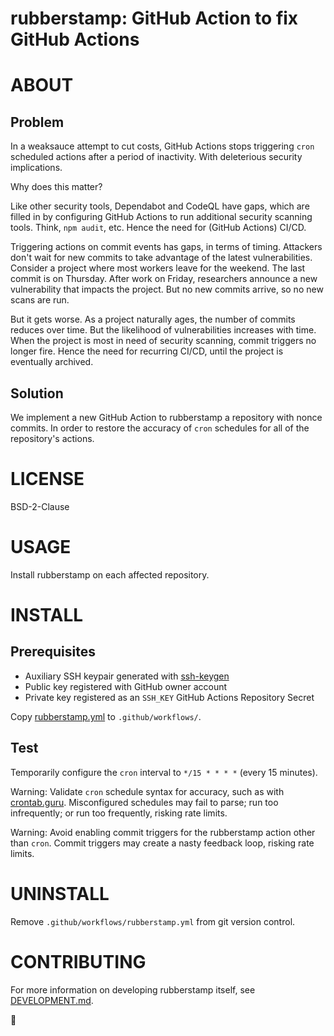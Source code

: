 # rubberstamp: GitHub Action to fix GitHub Actions

# ABOUT

## Problem

In a weaksauce attempt to cut costs, GitHub Actions stops triggering `cron` scheduled actions after a period of inactivity. With deleterious security implications.

Why does this matter?

Like other security tools, Dependabot and CodeQL have gaps, which are filled in by configuring GitHub Actions to run additional security scanning tools. Think, `npm audit`, etc. Hence the need for (GitHub Actions) CI/CD.

Triggering actions on commit events has gaps, in terms of timing. Attackers don't wait for new commits to take advantage of the latest vulnerabilities. Consider a project where most workers leave for the weekend. The last commit is on Thursday. After work on Friday, researchers announce a new vulnerability that impacts the project. But no new commits arrive, so no new scans are run.

But it gets worse. As a project naturally ages, the number of commits reduces over time. But the likelihood of vulnerabilities increases with time. When the project is most in need of security scanning, commit triggers no longer fire. Hence the need for recurring CI/CD, until the project is eventually archived.

## Solution

We implement a new GitHub Action to rubberstamp a repository with nonce commits. In order to restore the accuracy of `cron` schedules for all of the repository's actions.

# LICENSE

BSD-2-Clause

# USAGE

Install rubberstamp on each affected repository.

# INSTALL

## Prerequisites

* Auxiliary SSH keypair generated with [ssh-keygen](https://linux.die.net/man/1/ssh-keygen)
* Public key registered with GitHub owner account
* Private key registered as an `SSH_KEY` GitHub Actions Repository Secret

Copy [rubberstamp.yml](.github/workflows/rubberstamp.yml) to `.github/workflows/`.

## Test

Temporarily configure the `cron` interval to `*/15 * * * *` (every 15 minutes).

Warning: Validate `cron` schedule syntax for accuracy, such as with [crontab.guru](https://crontab.guru/). Misconfigured schedules may fail to parse; run too infrequently; or run too frequently, risking rate limits.

Warning: Avoid enabling commit triggers for the rubberstamp action other than `cron`. Commit triggers may create a nasty feedback loop, risking rate limits.

# UNINSTALL

Remove `.github/workflows/rubberstamp.yml` from git version control.

# CONTRIBUTING

For more information on developing rubberstamp itself, see [DEVELOPMENT.md](DEVELOPMENT.md).

🔴
